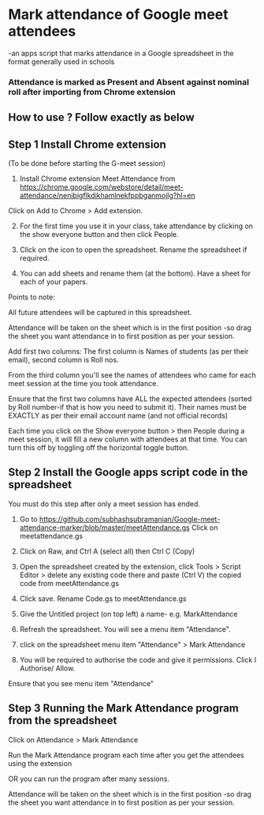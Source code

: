 # Mark attendance of Google meet attendees
-an apps script that marks attendance in a Google spreadsheet in the format generally used in schools

### Attendance is marked as Present and Absent against nominal roll after importing from Chrome extension

## How to use ? Follow exactly as below

## Step 1 Install Chrome extension 
(To be done before starting the G-meet session)

1) Install Chrome extension Meet Attendance from https://chrome.google.com/webstore/detail/meet-attendance/nenibigflkdikhamlnekfppbganmojlg?hl=en

Click on Add to Chrome > Add extension. 

2) For the first time you use it in your class, take attendance by clicking on the show everyone button and then click People.

3) Click on the icon to open the spreadsheet. Rename the spreadsheet if required. 

3) You can add sheets and rename them (at the bottom). Have a sheet for each of your papers.

Points to note: 

All future attendees will be captured in this spreadsheet. 

Attendance will be taken on the sheet which is in the first position -so drag the sheet you want attendance in to first position as per your session.

Add first two columns: The first column is Names of students (as per their email), second column is Roll nos.

From the third column you'll see the names of attendees who came for each meet session at the time you took attendance.

Ensure that the first two columns have ALL the expected attendees (sorted by Roll number-if that is how you need to submit it). Their names must be EXACTLY as per their email account name (and not official records)

Each time you click on the Show everyone button > then People during a meet session, it will fill a new column with attendees at that time. You can turn this off by toggling off the horizontal toggle button.

## Step 2 Install the Google apps script code in the spreadsheet

You must do this step after only a meet session has ended. 

1) Go to https://github.com/subhashsubramanian/Google-meet-attendance-marker/blob/master/meetAttendance.gs Click on meetattendance.gs 

2) Click on Raw, and Ctrl A (select all) then Ctrl C (Copy)

3) Open the spreadsheet created by the extension, click Tools > Script Editor > delete any existing code there and paste (Ctrl V) the copied code from meetAttendance.gs

4) Click save. Rename Code.gs to meetAttendance.gs

5) Give the Untitled project (on top left) a name- e.g. MarkAttendance

6) Refresh the spreadsheet. You will see a menu item "Attendance". 

7) click on the spreadsheet menu item "Attendance" > Mark Attendance

7) You will be required to authorise the code and give it permissions. Click l Authorise/ Allow. 

Ensure that you see menu item "Attendance"

## Step 3 Running the Mark Attendance program from the spreadsheet

Click on Attendance > Mark Attendance

Run the Mark Attendance program each time after you get the attendees using the extension 

OR you can run the program after many sessions.

Attendance will be taken on the sheet which is in the first position -so drag the sheet you want attendance in to first position as per your session.

